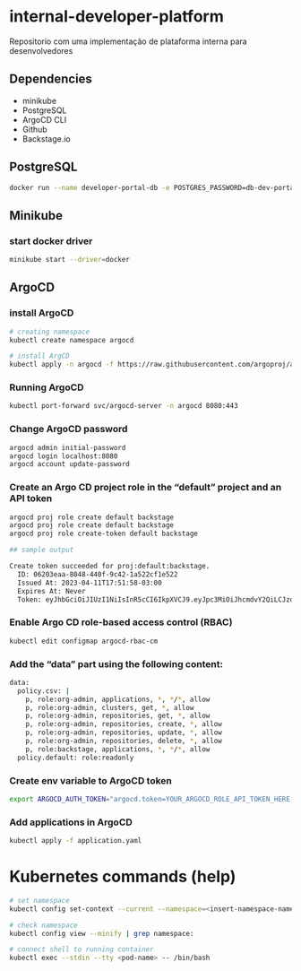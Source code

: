 # internal-developer-platform
Repositorio com uma implementação de plataforma interna para desenvolvedores

## Dependencies

- minikube
- PostgreSQL
- ArgoCD CLI
- Github
- Backstage.io


## PostgreSQL
```bash
docker run --name developer-portal-db -e POSTGRES_PASSWORD=db-dev-portal -p 5432:5432 -d postgres
```

## Minikube

### start docker driver
```bash
minikube start --driver=docker
```

## ArgoCD

### install ArgoCD
```bash
# creating namespace
kubectl create namespace argocd

# install ArgCD
kubectl apply -n argocd -f https://raw.githubusercontent.com/argoproj/argo-cd/stable/manifests/install.yaml
```

### Running ArgoCD
```bash
kubectl port-forward svc/argocd-server -n argocd 8080:443
```

### Change ArgoCD password
```bash
argocd admin initial-password
argocd login localhost:8080
argocd account update-password
```

### Create an Argo CD project role in the “default” project and an API token
```bash
argocd proj role create default backstage
argocd proj role create default backstage
argocd proj role create-token default backstage

## sample output

Create token succeeded for proj:default:backstage.
  ID: 06203eaa-8048-440f-9c42-1a522cf1e522
  Issued At: 2023-04-11T17:51:58-03:00
  Expires At: Never
  Token: eyJhbGciOiJIUzI1NiIsInR5cCI6IkpXVCJ9.eyJpc3MiOiJhcmdvY2QiLCJzdWIiOiJwcm9qOmRlZmF1bHQ6ZGV2ZWxvcGVyLXBvcnRhbC11c2VyCg==IiwibmJmIjoxNjgxMjQ2MzE4LCJpYXQiOjE2ODEyNDYzMTgsImp0aSI6IjA2MjAzZWFhLTgwNDgtNDQwZi05YzQyLTFhNTIyY2YxZTUyMiJ9.n1M52JzzL74PKCtNlhw3eJKvZ8Pnr-vWMyeikNshcj4

```

### Enable Argo CD role-based access control (RBAC)
```bash
kubectl edit configmap argocd-rbac-cm
```

### Add the “data” part using the following content:
```bash
data:
  policy.csv: |
    p, role:org-admin, applications, *, */*, allow
    p, role:org-admin, clusters, get, *, allow
    p, role:org-admin, repositories, get, *, allow
    p, role:org-admin, repositories, create, *, allow
    p, role:org-admin, repositories, update, *, allow
    p, role:org-admin, repositories, delete, *, allow
    p, role:backstage, applications, *, */*, allow
  policy.default: role:readonly
```

### Create env variable to ArgoCD token
```bash
export ARGOCD_AUTH_TOKEN="argocd.token=YOUR_ARGOCD_ROLE_API_TOKEN_HERE
```

### Add applications in ArgoCD
```bash
kubectl apply -f application.yaml
```


# Kubernetes commands (help)    

```bash
# set namespace
kubectl config set-context --current --namespace=<insert-namespace-name-here>

# check namespace
kubectl config view --minify | grep namespace:

# connect shell to running container
kubectl exec --stdin --tty <pod-name> -- /bin/bash
```

